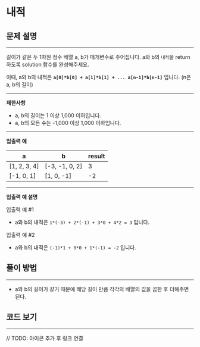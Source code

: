 # 내적

## 문제 설명
---

길이가 같은 두 1차원 정수 배열 a, b가 매개변수로 주어집니다. a와 b의 `내적`을 return 하도록 solution 함수를 완성해주세요.

이때, a와 b의 내적은 **`a[0]*b[0] + a[1]*b[1] + ... a[n-1]*b[n-1]`** 입니다. (n은 a, b의 길이)

---

**제한사항**

- a, b의 길이는 1 이상 1,000 이하입니다.
- a, b의 모든 수는 -1,000 이상 1,000 이하입니다.

---

**입출력 예**

|**a**|**b**|**result**|
|---|---|---|
|[1, 2, 3, 4]|[-3, -1, 0, 2]|3|
|[-1, 0, 1]|[1, 0, -1]|-2|

---

**입출력 예 설명**

입출력 예 #1

- a와 b의 내적은 `1*(-3) + 2*(-1) + 3*0 + 4*2 = 3` 입니다.

입출력 예 #2

- a와 b의 내적은 `(-1)*1 + 0*0 + 1*(-1) = -2` 입니다.

## 풀이 방법
---
- a와 b의 길이가 같기 때문에 해당 길이 만큼 각각의 배열의 값을 곱한 후 더해주면 된다.

## 코드 보기
---
// TODO: 아이콘 추가 후 링크 연결
